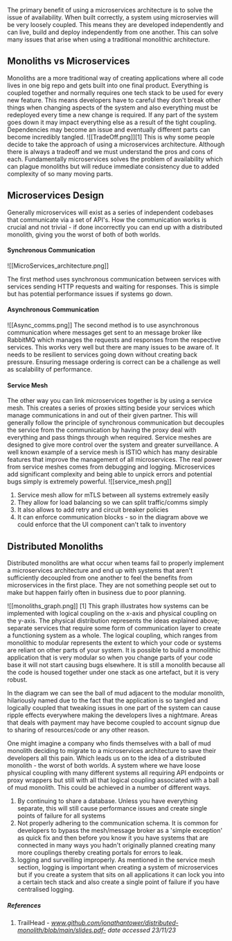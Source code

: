 The primary benefit of using a microservices architecture is to solve the issue of availability. When built correctly, a system using microservies will be very loosely coupled. This means they are developed independently and can live, build and deploy independently from one another. This can solve many issues that arise when using a traditional monolithic architecture.

## Monoliths vs Microservices
Monoliths are a more traditional way of creating applications where all code lives in one big repo and gets built into one final product. Everything is coupled together and normally requires one tech stack to be used for every new feature. This means developers have to careful they don't break other things when changing aspects of the system and also everything must be redeployed every time a new change is required. If any part of the system goes down it may impact everything else as a result of the tight coupling. Dependencies may become an issue and eventually different parts can become incredibly tangled.
![[TradeOff.png]][1]
This is why some people decide to take the approach of using a microservices architecture. Although there is always a tradeoff and we must understand the pros and cons of each. Fundamentally microservices solves the problem of availability which can plague monoliths but will reduce immediate consistency due to added complexity of so many moving parts.

## Microservices Design
Generally microservices will exist as a series of independent codebases that communicate via a set of API's. How the communication works is crucial and not trivial - if done incorrectly you can end up with a distributed monolith, giving you the worst of both of both worlds. 
#### Synchronous Communication

![[MicroServices_architecture.png]]

The first method uses synchronous communication between services with services sending HTTP requests and waiting for responses. This is simple but has potential performance issues if systems go down. 

#### Asynchronous Communication
![[Async_comms.png]]
The second method is to use asynchronous communication where messages get sent to an message broker like RabbitMQ which manages the requests and responses from the respective services. This works very well but there are many issues to be aware of. It needs to be resilient to services going down without creating back pressure. Ensuring message ordering is correct can be a challenge as well as scalability of performance.
#### Service Mesh
The other way you can link microservices together is by using a service mesh. This creates a series of proxies sitting beside your services which manage communications in and out of their given partner. This will generally follow the principle of synchronous communication but decouples the service from the communication by having the proxy deal with everything and pass things through when required. Service meshes are designed to give more control over the system and greater surveillance. A well known example of a service mesh is ISTIO which has many desirable features that improve the management of all microservices. The real power from service meshes comes from debugging and logging. Microservices add significant complexity and being able to unpick errors and potential bugs simply is extremely powerful.
![[service_mesh.png]]
1.  Service mesh allow for mTLS between all systems extremely easily
2. They allow for load balancing so we can split traffic/comms simply
3. It also allows to add retry and circuit breaker policies
4. It can enforce communication blocks - so in the diagram above we could enforce that the UI component can't talk to inventory


## Distributed Monoliths 

Distributed monoliths are what occur when teams fail to properly implement a microservices architecture and end up with systems that aren't sufficiently decoupled from one another to feel the benefits from microservices in the first place. They are not something people set out to make but happen fairly often in business due to poor planning.  

![[monoliths_graph.png]] [1]
This graph illustrates how systems can be implemented with logical coupling on the x-axis and physical coupling on the y-axis. The physical distribution represents the ideas explained above;  separate services that require some form of communication layer to create a functioning system as a whole. The logical coupling, which ranges from monolithic to modular represents the extent to which your code or systems are reliant on other parts of your system. It is possible to build a monolithic application that is very modular so when you change parts of your code base it will not start causing bugs elsewhere. It is still a monolith because all the code is housed together under one stack as one artefact, but it is very robust. 

In the diagram we can see the ball of mud adjacent to the modular monolith, hilariously named due to the fact that the application is so tangled and logically coupled that tweaking issues in one part of the system can cause ripple effects everywhere making the developers lives a nightmare. Areas that deals with payment may have become coupled to account signup due to sharing of resources/code or any other reason.

One might imagine a company who finds themselves with a ball of mud monolith deciding to migrate to a microservices architecture to save their developers all this pain. Which leads us on to the idea of a distributed monolith - the worst of both worlds. A system where we have loose physical coupling with many different systems all requiring API endpoints or proxy wrappers but still with all that logical coupling associated with a ball of mud monolith. This could be achieved in a number of different ways. 
1. By continuing to share a database. Unless you have everything separate, this will still cause performance issues and create single points of failure for all systems
2. Not properly adhering to the communication schema. It is common for developers to bypass the mesh/message broker as a 'simple exception' as quick fix and then before you know it you have systems that are connected in many ways you hadn't originally planned creating many more couplings thereby creating portals for errors to leak.
3. logging and surveilling improperly. As mentioned in the service mesh section, logging is important when creating a system of microservices but if you create a system that sits on all applications it can lock you into a certain tech stack and also create a single point of failure if you have centralised logging.

##### References
1. TrailHead - <em>www.github.com/jonathantower/distributed-monolith/blob/main/slides.pdf- date accessed 23/11/23</em>
